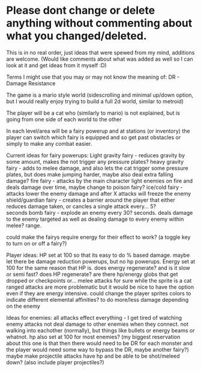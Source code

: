 # Please dont change or delete anything without commenting about what you changed/deleted.
This is in no real order, just ideas that were spewed from my mind, additions are welcome. (Would like comments about what was added as 
  well so I can look at it and get ideas from it myself :D)

Terms I might use that you may or may not know the meaning of:
  DR - Damage Resistance

The game is a mario style world (sidescrolling and minimal up/down option, but I would really enjoy trying to build a full 2d world, 
  similar to metroid)

The player will be a cat who (similarly to mario) is not explained, but is going from one side of each world to the other

In each level/area will be a fairy powerup and at stations (or inventory) the player can switch which fairy is equipped and so get past 
  obstacles or simply to make any combat easier.

Current ideas for fairy powerups:
  Light gravity fairy   - reduces gravity by some amount, makes the not trigger any pressure plates?
  heavy gravity fairy   - adds to melee damage, and also lets the cat trigger some pressure plates, but does make jumping harder, maybe 
                          also deal extra falling damage?
  fire fairy            - attacks by the main character light enemies on fire and deals damage over time, maybe change to poison fairy?
  ice/cold fairy        - attacks lower the enemy damage and after X attacks will freeze the enemy
  shield/guardian fairy - creates a barrier around the player that either reduces damage taken, or cancles a single attack every... 5?  
                          seconds
  bomb fairy            - explode an enemy every 30? seconds. deals damage to the enemy targeted as well as dealing damage to every 
                          enemy within melee? range.
  
                          
  could make the fairys require energy for their effect to work? (a toggle key to turn on or off a fairy?)
  
Player ideas:
  HP set at 100 so that its easy to do % based damage. maybe let there be damage reduction powerups, but no hp powerups.
  Energy set at 100 for the same reason that HP is.
  does energy regenerate? and is it slow or semi fast?
  does HP regenerate?
  are there hp/energy globs that get dropped or checkpoints or... 
  melee attacks for sure while the sprite is a cat
  ranged attacks are more problematic but it would be nice to have the option even if they are energy intensive.
  could change the player sprites colors to indicate different elemental affinities? to do more/less damage depending on the enemy
    
Ideas for enemies:
  all attacks effect everything - I get tired of watching enemy attacks not deal damage to other enemies when they connect. not walking 
  into eachother (normally), but things like bullets or energy beams or whatnot. 
  hp also set at 100 for most enemies? (my biggest reservation about this one is that then there would need to be DR for each monster 
    and the player would need some way to bypass the DR, maybe another fairy?)
  maybe make projectile attacks have hp and be able to be shot/meleed down? (also include player projectiles?)
